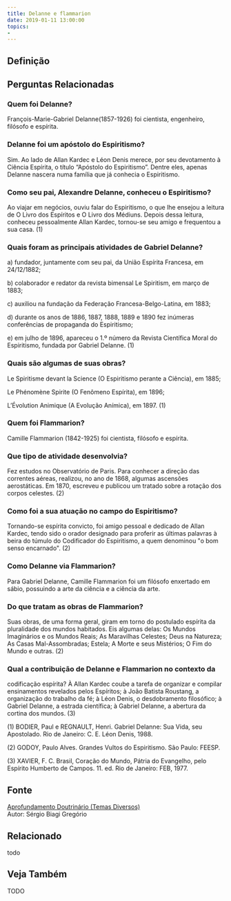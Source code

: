 ```yaml
---
title: Delanne e flammarion
date: 2019-01-11 13:00:00
topics: 
- 
---
```


## Definição


## Perguntas Relacionadas

### Quem foi Delanne?
François-Marie-Gabriel Delanne(1857-1926) foi cientista, engenheiro,
filósofo e espírita.

### Delanne foi um apóstolo do Espiritismo?
Sim. Ao lado de Allan Kardec e Léon Denis merece, por seu devotamento à
Ciência Espírita, o título “Apóstolo do Espiritismo”. Dentre eles,
apenas Delanne nascera numa família que já conhecia o Espiritismo.

### Como seu pai, Alexandre Delanne, conheceu o Espiritismo?
Ao viajar em negócios, ouviu falar do Espiritismo, o que lhe ensejou a
leitura de O Livro dos Espíritos e O Livro dos Médiuns. Depois dessa
leitura, conheceu pessoalmente Allan Kardec, tornou-se seu amigo e
frequentou a sua casa. (1)

### Quais foram as principais atividades de Gabriel Delanne?
a) fundador, juntamente com seu pai, da União Espírita Francesa, em
24/12/1882;

b) colaborador e redator da revista bimensal Le Spiritism, em março de
1883;

c) auxiliou na fundação da Federação Francesa-Belgo-Latina, em 1883;

d) durante os anos de 1886, 1887, 1888, 1889 e 1890 fez inúmeras
conferências de propaganda do Espiritismo;

e) em julho de 1896, apareceu o 1.º número da Revista Científica Moral
do Espiritismo, fundada por Gabriel Delanne. (1)

### Quais são algumas de suas obras?
Le Spiritisme devant la Science (O Espiritismo perante a Ciência), em
1885;

Le Phénomène Spirite (O Fenômeno Espírita), em 1896;

L’Évolution Animique (A Evolução Anímica), em 1897. (1)

### Quem foi Flammarion?
Camille Flammarion (1842-1925) foi cientista, filósofo e espírita.

### Que tipo de atividade desenvolvia?
Fez estudos no Observatório de Paris. Para conhecer a direção das
correntes aéreas, realizou, no ano de 1868, algumas ascensões
aerostáticas. Em 1870, escreveu e publicou um tratado sobre a rotação
dos corpos celestes. (2)

### Como foi a sua atuação no campo do Espiritismo?
Tornando-se espírita convicto, foi amigo pessoal e dedicado de Allan
Kardec, tendo sido o orador designado para proferir as últimas palavras
à beira do túmulo do Codificador do Espiritismo, a quem denominou "o bom
senso encarnado". (2)

### Como Delanne via Flammarion?
Para Gabriel Delanne, Camille Flammarion foi um filósofo enxertado em
sábio, possuindo a arte da ciência e a ciência da arte.

### Do que tratam as obras de Flammarion?
Suas obras, de uma forma geral, giram em torno do postulado espírita da
pluralidade dos mundos habitados. Eis algumas delas: Os Mundos
Imaginários e os Mundos Reais; As Maravilhas Celestes; Deus na Natureza;
As Casas Mal-Assombradas; Estela; A Morte e seus Mistérios; O Fim do
Mundo e outras. (2)

### Qual a contribuição de Delanne e Flammarion no contexto da
codificação espírita?
À Allan Kardec coube a tarefa de organizar e compilar ensinamentos
revelados pelos Espíritos; à João Batista Roustang, a organização do
trabalho da fé; à Léon Denis, o desdobramento filosófico; à Gabriel
Delanne, a estrada científica; à Gabriel Delanne, a abertura da cortina
dos mundos. (3)


(1) BODIER, Paul e REGNAULT, Henri. Gabriel Delanne: Sua Vida, seu
Apostolado. Rio de Janeiro: C. E. Léon Denis, 1988.

(2) GODOY, Paulo Alves. Grandes Vultos do Espiritismo. São Paulo:
FEESP.

(3) XAVIER, F. C. Brasil, Coração do Mundo, Pátria do Evangelho, pelo
Espírito Humberto de Campos. 11. ed. Rio de Janeiro: FEB, 1977.

## Fonte
[Aprofundamento Doutrinário (Temas Diversos)](https://sites.google.com/view/aprofundamentodoutrinario/delanne-e-flammarion)  
Autor: Sérgio Biagi Gregório



## Relacionado
todo

## Veja Também
TODO



